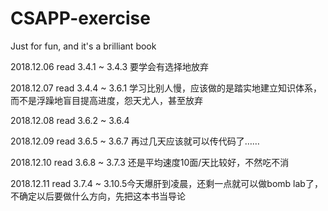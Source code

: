 # CSAPP-exercise
Just for fun, and it's a brilliant book

2018.12.06 read 3.4.1 ~ 3.4.3 要学会有选择地放弃

2018.12.07 read 3.4.4 ~ 3.6.1 学习比别人慢，应该做的是踏实地建立知识体系，而不是浮躁地盲目提高进度，怨天尤人，甚至放弃

2018.12.08 read 3.6.2 ~ 3.6.4

2018.12.09 read 3.6.5 ~ 3.6.7 再过几天应该就可以传代码了……

2018.12.10 read 3.6.8 ~ 3.7.3 还是平均速度10面/天比较好，不然吃不消

2018.12.11 read 3.7.4 ~ 3.10.5今天爆肝到凌晨，还剩一点就可以做bomb lab了，不确定以后要做什么方向，先把这本书当导论
